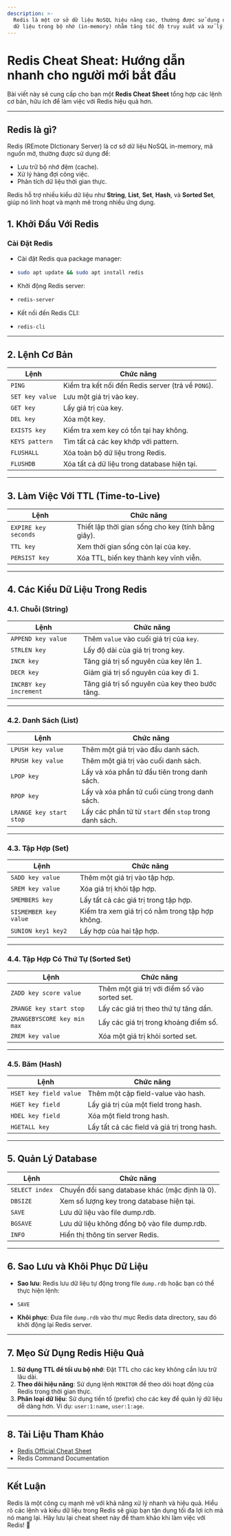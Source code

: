 ```yaml
---
description: >-
  Redis là một cơ sở dữ liệu NoSQL hiệu năng cao, thường được sử dụng để lưu trữ
  dữ liệu trong bộ nhớ (in-memory) nhằm tăng tốc độ truy xuất và xử lý.
---
```


# Redis Cheat Sheat: Hướng dẫn nhanh cho người mới bắt đầu

Bài viết này sẽ cung cấp cho bạn một **Redis Cheat Sheet** tổng hợp các lệnh cơ bản, hữu ích để làm việc với Redis hiệu quả hơn.

***

## **Redis là gì?**

Redis (REmote DIctionary Server) là cơ sở dữ liệu NoSQL in-memory, mã nguồn mở, thường được sử dụng để:

* Lưu trữ bộ nhớ đệm (cache).
* Xử lý hàng đợi công việc.
* Phân tích dữ liệu thời gian thực.

Redis hỗ trợ nhiều kiểu dữ liệu như **String**, **List**, **Set**, **Hash**, và **Sorted Set**, giúp nó linh hoạt và mạnh mẽ trong nhiều ứng dụng.

## **1. Khởi Đầu Với Redis**

### **Cài Đặt Redis**

* Cài đặt Redis qua package manager:
* ```bash
  sudo apt update && sudo apt install redis
  ```
* Khởi động Redis server:
* ```bash
  redis-server
  ```
* Kết nối đến Redis CLI:
* ```bash
  redis-cli
  ```

***

## **2. Lệnh Cơ Bản**

| **Lệnh**        | **Chức năng**                                      |
| --------------- | -------------------------------------------------- |
| `PING`          | Kiểm tra kết nối đến Redis server (trả về `PONG`). |
| `SET key value` | Lưu một giá trị vào key.                           |
| `GET key`       | Lấy giá trị của key.                               |
| `DEL key`       | Xóa một key.                                       |
| `EXISTS key`    | Kiểm tra xem key có tồn tại hay không.             |
| `KEYS pattern`  | Tìm tất cả các key khớp với pattern.               |
| `FLUSHALL`      | Xóa toàn bộ dữ liệu trong Redis.                   |
| `FLUSHDB`       | Xóa tất cả dữ liệu trong database hiện tại.        |

***

## **3. Làm Việc Với TTL (Time-to-Live)**

| **Lệnh**             | **Chức năng**                                      |
| -------------------- | -------------------------------------------------- |
| `EXPIRE key seconds` | Thiết lập thời gian sống cho key (tính bằng giây). |
| `TTL key`            | Xem thời gian sống còn lại của key.                |
| `PERSIST key`        | Xóa TTL, biến key thành key vĩnh viễn.             |

***

## **4. Các Kiểu Dữ Liệu Trong Redis**

### **4.1. Chuỗi (String)**

| **Lệnh**               | **Chức năng**                                  |
| ---------------------- | ---------------------------------------------- |
| `APPEND key value`     | Thêm `value` vào cuối giá trị của `key`.       |
| `STRLEN key`           | Lấy độ dài của giá trị trong key.              |
| `INCR key`             | Tăng giá trị số nguyên của key lên 1.          |
| `DECR key`             | Giảm giá trị số nguyên của key đi 1.           |
| `INCRBY key increment` | Tăng giá trị số nguyên của key theo bước tăng. |

***

### **4.2. Danh Sách (List)**

| **Lệnh**                | **Chức năng**                                          |
| ----------------------- | ------------------------------------------------------ |
| `LPUSH key value`       | Thêm một giá trị vào đầu danh sách.                    |
| `RPUSH key value`       | Thêm một giá trị vào cuối danh sách.                   |
| `LPOP key`              | Lấy và xóa phần tử đầu tiên trong danh sách.           |
| `RPOP key`              | Lấy và xóa phần tử cuối cùng trong danh sách.          |
| `LRANGE key start stop` | Lấy các phần tử từ `start` đến `stop` trong danh sách. |

***

### **4.3. Tập Hợp (Set)**

| **Lệnh**              | **Chức năng**                                    |
| --------------------- | ------------------------------------------------ |
| `SADD key value`      | Thêm một giá trị vào tập hợp.                    |
| `SREM key value`      | Xóa giá trị khỏi tập hợp.                        |
| `SMEMBERS key`        | Lấy tất cả các giá trị trong tập hợp.            |
| `SISMEMBER key value` | Kiểm tra xem giá trị có nằm trong tập hợp không. |
| `SUNION key1 key2`    | Lấy hợp của hai tập hợp.                         |

***

### **4.4. Tập Hợp Có Thứ Tự (Sorted Set)**

| **Lệnh**                    | **Chức năng**                                |
| --------------------------- | -------------------------------------------- |
| `ZADD key score value`      | Thêm một giá trị với điểm số vào sorted set. |
| `ZRANGE key start stop`     | Lấy các giá trị theo thứ tự tăng dần.        |
| `ZRANGEBYSCORE key min max` | Lấy các giá trị trong khoảng điểm số.        |
| `ZREM key value`            | Xóa một giá trị khỏi sorted set.             |

***

### **4.5. Băm (Hash)**

| **Lệnh**               | **Chức năng**                               |
| ---------------------- | ------------------------------------------- |
| `HSET key field value` | Thêm một cặp field-value vào hash.          |
| `HGET key field`       | Lấy giá trị của một field trong hash.       |
| `HDEL key field`       | Xóa một field trong hash.                   |
| `HGETALL key`          | Lấy tất cả các field và giá trị trong hash. |

***

## **5. Quản Lý Database**

| **Lệnh**       | **Chức năng**                                  |
| -------------- | ---------------------------------------------- |
| `SELECT index` | Chuyển đổi sang database khác (mặc định là 0). |
| `DBSIZE`       | Xem số lượng key trong database hiện tại.      |
| `SAVE`         | Lưu dữ liệu vào file dump.rdb.                 |
| `BGSAVE`       | Lưu dữ liệu không đồng bộ vào file dump.rdb.   |
| `INFO`         | Hiển thị thông tin server Redis.               |

***

## **6. Sao Lưu và Khôi Phục Dữ Liệu**

* **Sao lưu**: Redis lưu dữ liệu tự động trong file `dump.rdb` hoặc bạn có thể thực hiện lệnh:
* ```bash
  SAVE
  ```
* **Khôi phục**: Đưa file `dump.rdb` vào thư mục Redis data directory, sau đó khởi động lại Redis server.

***

## **7. Mẹo Sử Dụng Redis Hiệu Quả**

1. **Sử dụng TTL để tối ưu bộ nhớ**: Đặt TTL cho các key không cần lưu trữ lâu dài.
2. **Theo dõi hiệu năng**: Sử dụng lệnh `MONITOR` để theo dõi hoạt động của Redis trong thời gian thực.
3. **Phân loại dữ liệu**: Sử dụng tiền tố (prefix) cho các key để quản lý dữ liệu dễ dàng hơn. Ví dụ: `user:1:name`, `user:1:age`.

***

## **8. Tài Liệu Tham Khảo**

* [Redis Official Cheat Sheet](https://redis.io/learn/howtos/quick-start/cheat-sheet)
* Redis Command Documentation

***

## **Kết Luận**

Redis là một công cụ mạnh mẽ với khả năng xử lý nhanh và hiệu quả. Hiểu rõ các lệnh và kiểu dữ liệu trong Redis sẽ giúp bạn tận dụng tối đa lợi ích mà nó mang lại. Hãy lưu lại cheat sheet này để tham khảo khi làm việc với Redis! 🚀
